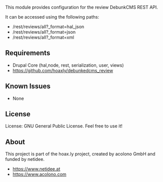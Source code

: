 This module provides configuration for the review DebunkCMS REST API.

It can be accessed using the following paths:

- /rest/reviews/all?_format=hal_json
- /rest/reviews/all?_format=json
- /rest/reviews/all?_format=xml

Requirements
--------------------------------------------------------------------------------
- Drupal Core (hal,node, rest, serialization, user, views)
- https://github.com/hoaxly/debunkedcms_review


Known Issues
--------------------------------------------------------------------------------
- None

License
--------------------------------------------------------------------------------
License: GNU General Public License. Feel free to use it!

About
--------------------------------------------------------------------------------
This project is part of the hoax.ly project, created by acolono GmbH and funded by netidee.
- https://www.netidee.at
- https://www.acolono.com
